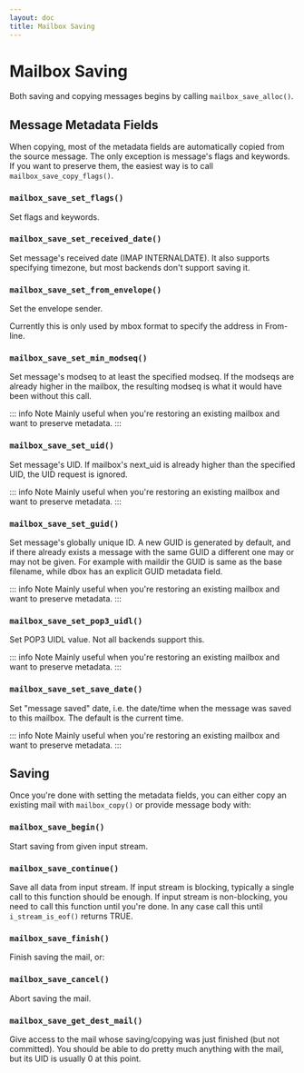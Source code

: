 ```yaml
---
layout: doc
title: Mailbox Saving
---
```


# Mailbox Saving

Both saving and copying messages begins by calling
`mailbox_save_alloc()`.

## Message Metadata Fields

When copying, most of the metadata fields are automatically copied from
the source message. The only exception is message's flags and keywords.
If you want to preserve them, the easiest way is to call
`mailbox_save_copy_flags()`.

### `mailbox_save_set_flags()`

Set flags and keywords.

### `mailbox_save_set_received_date()`

Set message's received date (IMAP INTERNALDATE). It also supports specifying
timezone, but most backends don't support saving it.

### `mailbox_save_set_from_envelope()`

Set the envelope sender.

Currently this is only used by mbox format to specify the address in From-line.

### `mailbox_save_set_min_modseq()`

Set message's modseq to at least the specified modseq. If the modseqs are
already higher in the mailbox, the resulting modseq is what it would have been
without this call.

::: info Note
Mainly useful when you're restoring an existing mailbox and want to preserve
metadata.
:::

### `mailbox_save_set_uid()`

Set message's UID. If mailbox's next_uid is already higher than the specified
UID, the UID request is ignored.

::: info Note
Mainly useful when you're restoring an existing mailbox and want to preserve
metadata.
:::

### `mailbox_save_set_guid()`

Set message's globally unique ID. A new GUID is generated by default, and if
there already exists a message with the same GUID a different one may or
may not be given. For example with maildir the GUID is same as the base
filename, while dbox has an explicit GUID metadata field.

::: info Note
Mainly useful when you're restoring an existing mailbox and want to preserve
metadata.
:::

### `mailbox_save_set_pop3_uidl()`

Set POP3 UIDL value. Not all backends support this.

::: info Note
Mainly useful when you're restoring an existing mailbox and want to preserve
metadata.
:::

### `mailbox_save_set_save_date()`

Set "message saved" date, i.e. the date/time when the message was saved to
this mailbox. The default is the current time.

::: info Note
Mainly useful when you're restoring an existing mailbox and want to preserve
metadata.
:::

## Saving

Once you're done with setting the metadata fields, you can either copy
an existing mail with `mailbox_copy()` or provide message body with:

### `mailbox_save_begin()`

Start saving from given input stream.

### `mailbox_save_continue()`

Save all data from input stream. If input stream is blocking, typically a
single call to this function should be enough. If input stream is
non-blocking, you need to call this function until you're done. In any case
call this until `i_stream_is_eof()` returns TRUE.

### `mailbox_save_finish()`

Finish saving the mail, or:

### `mailbox_save_cancel()`

Abort saving the mail.

### `mailbox_save_get_dest_mail()`

Give access to the mail whose saving/copying was just finished (but not
committed). You should be able to do pretty much anything with the mail, but
its UID is usually 0 at this point.
